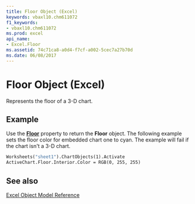 ```yaml
---
title: Floor Object (Excel)
keywords: vbaxl10.chm611072
f1_keywords:
- vbaxl10.chm611072
ms.prod: excel
api_name:
- Excel.Floor
ms.assetid: 74c71ca8-a0d4-f7cf-a002-5cec7a27b70d
ms.date: 06/08/2017
---
```



# Floor Object (Excel)

Represents the floor of a 3-D chart.


## Example

Use the  **[Floor](Excel.Chart.Floor.md)** property to return the **Floor** object. The following example sets the floor color for embedded chart one to cyan. The example will fail if the chart isn't a 3-D chart.


```vb
Worksheets("sheet1").ChartObjects(1).Activate 
ActiveChart.Floor.Interior.Color = RGB(0, 255, 255)
```


## See also


[Excel Object Model Reference](./overview/object-model-excel-vba-reference.md)


